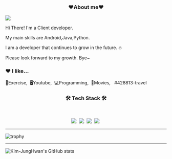 <h3 align="center"><b>❤️About me❤️</b></h3>
<p><a href="https://junghwan-hawaii.tistory.com//" target="_blank"><img src="https://img.shields.io/badge/BLOG-EA4AAA?style=flat&logo=GitHub Sponsors&logoColor=white"/></a></p>
<p>Hi There! I'm a Client developer.</p>
<p> My main skills are Android,Java,Python.</p>
<p>I am a developer that continues to grow in the future. 🔥</p>
<p>Please look forward to my growth. Bye~</p>


<h3>❤️ I like...</h3>
<p>💪Exercise,&nbsp;&nbsp;🖥Youtube,&nbsp;&nbsp;💻Programming,&nbsp;&nbsp;🎥Movies,&nbsp;&nbsp; #428813-travel</p>

<h3 align="center"><b>🛠 Tech Stack 🛠</b></h3>
</br>
<p align="center">
<img src="https://img.shields.io/badge/Android-green?style=flat-square&logo=Android&logoColor=white"/></a>&nbsp 
<img src="https://img.shields.io/badge/Python-blue?style=flat-square&logo=Python&logoColor=white"/></a>&nbsp 
<img src="https://img.shields.io/badge/C-AFEEEE?style=flat-square&logo=C&logoColor=white"/></a>&nbsp 
<img src="https://img.shields.io/badge/JAVA-F48E00?style=flat-square&logo=JAVA&logoColor=white"/></a>&nbsp 

<hr></a>

![trophy](https://github-profile-trophy.vercel.app/?username=Kim-JungHwan)

<hr></a>

![Kim-JungHwan's GitHub stats](https://github-readme-stats.vercel.app/api?username=Kim-JungHwan&show_icons=true&theme=merko)
